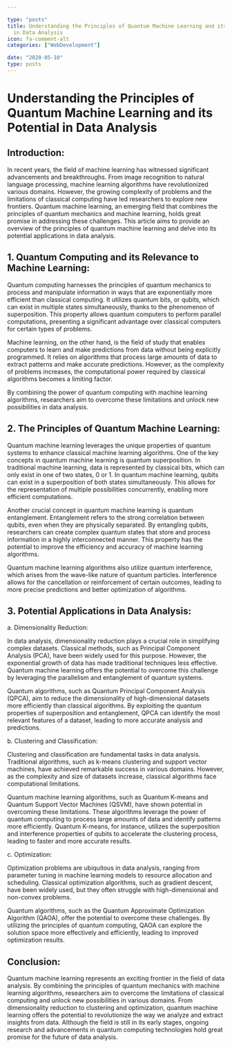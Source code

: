 ```yaml
---

type: "posts"
title: Understanding the Principles of Quantum Machine Learning and its Potential
  in Data Analysis
icon: fa-comment-alt
categories: ["WebDevelopment"]

date: "2020-05-10"
type: posts
---
```





# Understanding the Principles of Quantum Machine Learning and its Potential in Data Analysis

## Introduction:

In recent years, the field of machine learning has witnessed significant advancements and breakthroughs. From image recognition to natural language processing, machine learning algorithms have revolutionized various domains. However, the growing complexity of problems and the limitations of classical computing have led researchers to explore new frontiers. Quantum machine learning, an emerging field that combines the principles of quantum mechanics and machine learning, holds great promise in addressing these challenges. This article aims to provide an overview of the principles of quantum machine learning and delve into its potential applications in data analysis.

## 1. Quantum Computing and its Relevance to Machine Learning:

Quantum computing harnesses the principles of quantum mechanics to process and manipulate information in ways that are exponentially more efficient than classical computing. It utilizes quantum bits, or qubits, which can exist in multiple states simultaneously, thanks to the phenomenon of superposition. This property allows quantum computers to perform parallel computations, presenting a significant advantage over classical computers for certain types of problems.

Machine learning, on the other hand, is the field of study that enables computers to learn and make predictions from data without being explicitly programmed. It relies on algorithms that process large amounts of data to extract patterns and make accurate predictions. However, as the complexity of problems increases, the computational power required by classical algorithms becomes a limiting factor.

By combining the power of quantum computing with machine learning algorithms, researchers aim to overcome these limitations and unlock new possibilities in data analysis.

## 2. The Principles of Quantum Machine Learning:

Quantum machine learning leverages the unique properties of quantum systems to enhance classical machine learning algorithms. One of the key concepts in quantum machine learning is quantum superposition. In traditional machine learning, data is represented by classical bits, which can only exist in one of two states, 0 or 1. In quantum machine learning, qubits can exist in a superposition of both states simultaneously. This allows for the representation of multiple possibilities concurrently, enabling more efficient computations.

Another crucial concept in quantum machine learning is quantum entanglement. Entanglement refers to the strong correlation between qubits, even when they are physically separated. By entangling qubits, researchers can create complex quantum states that store and process information in a highly interconnected manner. This property has the potential to improve the efficiency and accuracy of machine learning algorithms.

Quantum machine learning algorithms also utilize quantum interference, which arises from the wave-like nature of quantum particles. Interference allows for the cancellation or reinforcement of certain outcomes, leading to more precise predictions and better optimization of algorithms.

## 3. Potential Applications in Data Analysis:

a. Dimensionality Reduction:

In data analysis, dimensionality reduction plays a crucial role in simplifying complex datasets. Classical methods, such as Principal Component Analysis (PCA), have been widely used for this purpose. However, the exponential growth of data has made traditional techniques less effective. Quantum machine learning offers the potential to overcome this challenge by leveraging the parallelism and entanglement of quantum systems.

Quantum algorithms, such as Quantum Principal Component Analysis (QPCA), aim to reduce the dimensionality of high-dimensional datasets more efficiently than classical algorithms. By exploiting the quantum properties of superposition and entanglement, QPCA can identify the most relevant features of a dataset, leading to more accurate analysis and predictions.

b. Clustering and Classification:

Clustering and classification are fundamental tasks in data analysis. Traditional algorithms, such as k-means clustering and support vector machines, have achieved remarkable success in various domains. However, as the complexity and size of datasets increase, classical algorithms face computational limitations.

Quantum machine learning algorithms, such as Quantum K-means and Quantum Support Vector Machines (QSVM), have shown potential in overcoming these limitations. These algorithms leverage the power of quantum computing to process large amounts of data and identify patterns more efficiently. Quantum K-means, for instance, utilizes the superposition and interference properties of qubits to accelerate the clustering process, leading to faster and more accurate results.

c. Optimization:

Optimization problems are ubiquitous in data analysis, ranging from parameter tuning in machine learning models to resource allocation and scheduling. Classical optimization algorithms, such as gradient descent, have been widely used, but they often struggle with high-dimensional and non-convex problems.

Quantum algorithms, such as the Quantum Approximate Optimization Algorithm (QAOA), offer the potential to overcome these challenges. By utilizing the principles of quantum computing, QAOA can explore the solution space more effectively and efficiently, leading to improved optimization results.

## Conclusion:

Quantum machine learning represents an exciting frontier in the field of data analysis. By combining the principles of quantum mechanics with machine learning algorithms, researchers aim to overcome the limitations of classical computing and unlock new possibilities in various domains. From dimensionality reduction to clustering and optimization, quantum machine learning offers the potential to revolutionize the way we analyze and extract insights from data. Although the field is still in its early stages, ongoing research and advancements in quantum computing technologies hold great promise for the future of data analysis.